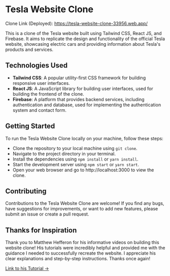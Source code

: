 # Tesla Website Clone

Clone Link (Deployed): https://tesla-website-clone-33956.web.app/

This is a clone of the Tesla website built using Tailwind CSS, React JS, and Firebase. It aims to replicate the design and functionality of the official Tesla website, showcasing electric cars and providing information about Tesla's products and services.

## Technologies Used

- **Tailwind CSS**: A popular utility-first CSS framework for building responsive user interfaces.
- **React JS**: A JavaScript library for building user interfaces, used for building the frontend of the clone.
- **Firebase**: A platform that provides backend services, including authentication and database, used for implementing the authentication system and contact form.

## Getting Started

To run the Tesla Website Clone locally on your machine, follow these steps:

- Clone the repository to your local machine using `git clone`.
- Navigate to the project directory in your terminal.
- Install the dependencies using `npm install` or `yarn install`.
- Start the development server using `npm start` or `yarn start`.
- Open your web browser and go to http://localhost:3000 to view the clone.

## Contributing
Contributions to the Tesla Website Clone are welcome! If you find any bugs, have suggestions for improvements, or want to add new features, please submit an issue or create a pull request. 

## Thanks for Inspiration
Thank you to Matthew Hefferon for his informative videos on building this website clone! His tutorials were incredibly helpful and provided me with the guidance I needed to successfully recreate the website. I appreciate his clear explanations and step-by-step instructions. Thanks once again!

[Link to his Tutorial ->](https://youtube.com/playlist?list=PL5ZlXxM-0LTEVCWlYYqIjPoFuq1a7bbVA)

